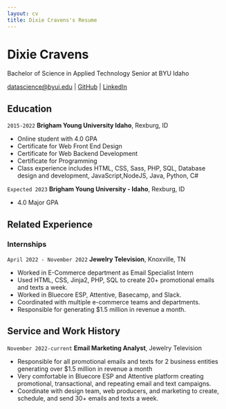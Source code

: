 ```yaml
---
layout: cv
title: Dixie Cravens's Resume
---
```

# Dixie Cravens
Bachelor of Science in Applied Technology Senior at BYU Idaho

<div id="webaddress">
<a href="datascience@byui.edu">datascience@byui.edu</a>
| <a href="https://github.com/Cravens-Dixie">GitHub</a>
| <a href="https://www.linkedin.com/in/dixie-c-8234521b7/">LinkedIn</a>
</div>

<!-- https://www.monique.tech/the-art-of-markdown -->

## Education

`2015-2022`
__Brigham Young University Idaho__, Rexburg, ID

- Online student with 4.0 GPA
- Certificate for Web Front End Design
- Certificate for Web Backend Development
- Certificate for Programming
- Class experience includes HTML, CSS, Sass, PHP, SQL, Database design and development, JavaScript,NodeJS, Java, Python, C# 

`Expected 2023`
__Brigham Young University - Idaho__, Rexburg, ID

- 4.0 Major GPA


## Related Experience

### Internships

`April 2022 - November 2022`
__Jewelry Television__, Knoxville, TN

- Worked in E-Commerce department as Email Specialist Intern
- Used HTML, CSS, Jinja2, PHP, SQL to create 20+ promotional emails and texts a week.
- Worked in Bluecore ESP, Attentive, Basecamp, and Slack.
- Coordinated with multiple e-commerce teams and departments.
- Responsible for generating $1.5 million in revenue a month.


## Service and Work History

`November 2022-current`
__Email Marketing Analyst__, Jewelry Television
- Responsible for all promotional emails and texts for 2 business entities generating over $1.5 million in revenue a month
- Very comfortable in Bluecore ESP and Attentive platform creating promotional, transactional, and repeating email and text campaigns.
- Coordinate with design team, web producers, and marketing to create, schedule, and send 30+ emails and texts a week.




<!-- ### Footer

Last updated: December 2022 -->



